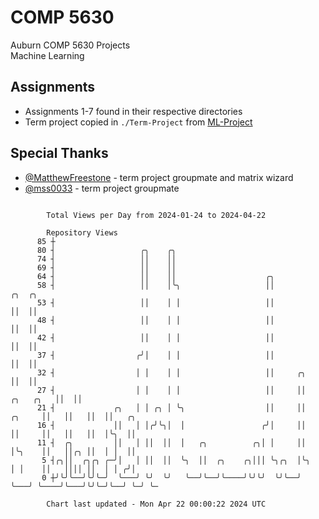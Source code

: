 # COMP 5630
Auburn COMP 5630 Projects  
Machine Learning

## Assignments
- Assignments 1-7 found in their respective directories
- Term project copied in `./Term-Project` from [ML-Project](https://github.com/wumphlett/ML-Project)

## Special Thanks
- [@MatthewFreestone](https://github.com/MatthewFreestone) - term project groupmate and matrix wizard
- [@mss0033](https://github.com/mss0033) - term project groupmate

```

        Total Views per Day from 2024-01-24 to 2024-04-22

        Repository Views
      85 ┼
      80 ┤                   ╭╮    ╭╮
      74 ┤                   ││    ││
      69 ┤                   ││    ││
      64 ┤                   ││    ││                    ╭╮
      58 ┤                   ││    │╰╮                   ││                            ╭╮  ╭╮
      53 ┤                   ││    │ │                   ││                            ││  ││
      48 ┤                   ││    │ │                   ││                            ││  ││
      42 ┤                   ││    │ │                   ││                            ││  ││
      37 ┤                  ╭╯│    │ │                   ││                            ││  ││
      32 ┤                  │ │    │ │                   ││     ╭╮                     ││  ││
      27 ┤                  │ │    │ │                   ││     ││           ╭╮   ╭╮   ││  ││
      21 ┤             ╭╮   │ │ ╭╮ │ ╰╮                  ││     ││    ╭╮     ││   ││   ││  ││   ╭╮
      16 ┤             ││   │ │╭╯╰╮│  │                 ╭╯│     ││    ││     ││   ││   ││  │╰╮  ││
      11 ┤  ╭╮         ││   │ ││  ││  │   ╭╮          ╭╮│ │     ││    │╰╮    ││   ││╭╮ ││  │ │  ││
       5 ┤╭╮││  ╭╮╭╮ ╭─╯│   │ ││  ││  ╰╮  ││  ╭╮    ╭╮│││ ╰╮╭╮  │╰╮   │ │    ││   ││││ ││  │ │ ╭╯│
       0 ┼╯╰╯╰──╯╰╯╰─╯  ╰───╯ ╰╯  ╰╯   ╰──╯╰──╯╰────╯╰╯╰╯  ╰╯╰──╯ ╰───╯ ╰────╯╰───╯╰╯╰─╯╰──╯ ╰─╯ ╰─

        Chart last updated - Mon Apr 22 00:00:22 2024 UTC
        
```
